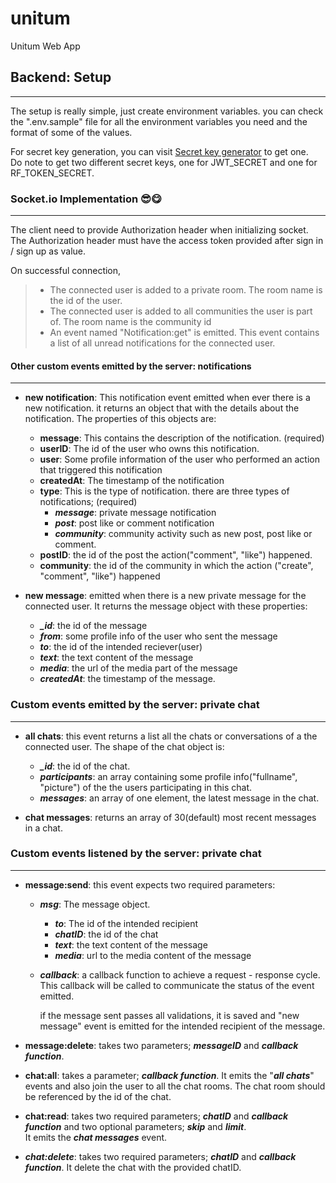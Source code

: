 # unitum

Unitum Web App

## Backend: Setup
---
The setup is really simple, just create environment variables. you can check the ".env.sample" file for all the environment variables you need and the format of some of the values.

For secret key generation, you can visit [Secret key generator](https://secret-key-generator.vercel.app/) to get one.  
Do note to get two different secret keys, one for JWT_SECRET and one for RF_TOKEN_SECRET.

### Socket.io Implementation 😎😋
---

The client need to provide Authorization header when initializing socket.<br>
The Authorization header must have the access token provided after sign in / sign up as value.<br>

On successful connection,

> - The connected user is added to a private room. The room name is the id of the user.
> - The connected user is added to all communities the user is part of. The room name is the community id
> - An event named "Notification:get" is emitted. This event contains a list of all unread notifications for the connected user.

#### Other custom events emitted by the server: notifications
---
* **new notification**: This notification event emitted when ever there is a new notification. it returns an object that with the details about the notification. The properties of this objects are:
  * **message**: This contains the description of the notification. (required)
  * **userID**: The id of the user who owns this notification.
  * **user**: Some profile information of the user who performed an action that triggered this notification
  * **createdAt**: The timestamp of the notification
  * **type**: This is the type of notification. there are three types of notifications; (required) 
    * ***message***: private message notification
    * ***post***: post like or comment notification
    * ***community***: community activity such as new post, post like or comment.
  * **postID**: the id of the post the action("comment", "like") happened.
  * **community**: the id of the community in which the action ("create", "comment", "like") happened

* **new message**: emitted when there is a new private message for the connected user. It returns the message object with these properties:
  * ***_id***: the id of the message
  * ***from***: some profile info of the user who sent the message
  * ***to***: the id of the intended reciever(user)
  * ***text***: the text content of the message
  * ***media***: the url of the media part of the message
  * ***createdAt***: the timestamp of the message.

### Custom events emitted by the server: private chat
---
* **all chats**: this event returns a list all the chats or conversations of a the connected user. The shape of the chat object is:
  * ***_id***: the id of the chat.
  * ***participants***: an array containing some profile info("fullname", "picture") of the the users participating in this chat.
  * ***messages***: an array of one element, the latest message in the chat.

* **chat messages**: returns an array of 30(default) most recent messages in a chat.

### Custom events listened by the server: private chat
---
+ **message:send**: this event expects two required parameters:
  + ***msg***: The message object.
    + ***to***: The id of the intended recipient
    + ***chatID***: the id of the chat
    + ***text***: the text content of the message
    + ***media***: url to the media content of the message
  + ***callback***: a callback function to achieve a request - response cycle. This callback will be called to communicate the status of the event emitted.

    if the message sent passes all validations, it is saved and "new message" event is emitted for the intended recipient of the message.

+ **message:delete**: takes two parameters; ***messageID*** and ***callback function***.

+ **chat:all**: takes a parameter; ***callback function***. It emits the "***all chats***" events and also join the user to all the chat rooms. The chat room should be referenced by the id of the chat.

+ **chat:read**: takes two required parameters; ***chatID*** and ***callback function*** and two optional parameters; ***skip*** and ***limit***.<br> 
It emits the ***chat messages*** event.

+ ***chat:delete***: takes two required parameters; ***chatID*** and ***callback function***. It delete the chat with the provided chatID. 